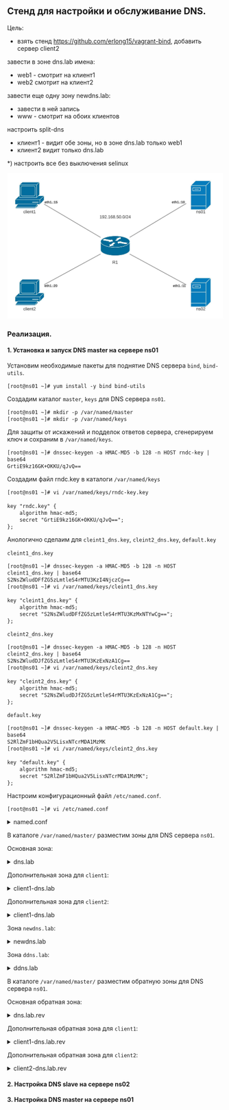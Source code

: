 ## Стенд для настройки и обслуживание DNS.

Цель:

- взять стенд https://github.com/erlong15/vagrant-bind, добавить сервер client2

завести в зоне dns.lab имена:
- web1 - смотрит на клиент1
- web2 смотрит на клиент2

завести еще одну зону newdns.lab:
- завести в ней запись
- www - смотрит на обоих клиентов

настроить split-dns
- клиент1 - видит обе зоны, но в зоне dns.lab только web1
- клиент2 видит только dns.lab

*) настроить все без выключения selinux

![](topology.jpeg)

### Реализация.

#### 1. Установка и запуск DNS master на сервере ns01
Установим необходимые пакеты для поднятие DNS сервера `bind`, `bind-utils`.
```
[root@ns01 ~]# yum install -y bind bind-utils
```

Создадим каталог `master`, `keys` для DNS сервера `ns01`.
```
[root@ns01 ~]# mkdir -p /var/named/master
[root@ns01 ~]# mkdir -p /var/named/keys
```

Для защиты от искажений и подделок ответов сервера, сгенерируем ключ и сохраним в `/var/named/keys`.
```
[root@ns01 ~]# dnssec-keygen -a HMAC-MD5 -b 128 -n HOST rndc-key | base64
GrtiE9kz16GK+OKKU/qJvQ==
```
Создадим файл rndc.key в каталоги `/var/named/keys`
```
[root@ns01 ~]# vi /var/named/keys/rndc-key.key

key "rndc.key" {
    algorithm hmac-md5;
    secret "GrtiE9kz16GK+OKKU/qJvQ==";
};
```

Анологично сделаим для `cleint1_dns.key`, `cleint2_dns.key`, `default.key`

`cleint1_dns.key`

```
[root@ns01 ~]# dnssec-keygen -a HMAC-MD5 -b 128 -n HOST cleint1_dns.key | base64
S2NsZWludDFfZG5zLmtleS4rMTU3KzI4NjczCg==
[root@ns01 ~]# vi /var/named/keys/cleint1_dns.key

key "cleint1_dns.key" {
    algorithm hmac-md5;
    secret "S2NsZWludDFfZG5zLmtleS4rMTU3KzMxNTYwCg==";
};
```

`cleint2_dns.key`

```
[root@ns01 ~]# dnssec-keygen -a HMAC-MD5 -b 128 -n HOST cleint2_dns.key | base64
S2NsZWludDJfZG5zLmtleS4rMTU3KzExNzA1Cg==
[root@ns01 ~]# vi /var/named/keys/cleint2_dns.key

key "cleint2_dns.key" {
    algorithm hmac-md5;
    secret "S2NsZWludDJfZG5zLmtleS4rMTU3KzExNzA1Cg==";
};
```

`default.key`

```
[root@ns01 ~]# dnssec-keygen -a HMAC-MD5 -b 128 -n HOST default.key | base64
S2RlZmF1bHQua2V5LisxNTcrMDA1MzMK
[root@ns01 ~]# vi /var/named/keys/cleint2_dns.key

key "default.key" {
    algorithm hmac-md5;
    secret "S2RlZmF1bHQua2V5LisxNTcrMDA1MzMK";
};
```

Настроим конфигурационный файл `/etc/named.conf`.
```
[root@ns01 ~]# vi /etc/named.conf
```

<details>
  <summary>named.conf</summary>

```
options {

    // network 
	listen-on port 53 { 192.168.50.10; };
	listen-on-v6 port 53 { ::1; };

    // data
	directory 	"/var/named";
	dump-file 	"/var/named/data/cache_dump.db";
	statistics-file "/var/named/data/named_stats.txt";
	memstatistics-file "/var/named/data/named_mem_stats.txt";

    // server
    recursion yes;
    allow-query     { 192.168.50.0/24; };
    allow-transfer { 192.168.50.11; };
    
    // dnssec
	dnssec-enable yes;
	dnssec-validation yes;

    // others
	bindkeys-file "/etc/named.iscdlv.key";
	managed-keys-directory "/var/named/dynamic";
	pid-file "/run/named/named.pid";
	session-keyfile "/run/named/session.key";
};

logging {
    channel default_debug {
        file "data/named.run";
        severity dynamic;
    };
};

// RNDC Control for client

controls {
        inet 192.168.50.10 allow { 192.168.50.15; } keys { "rndc-key"; }; 
};

acl "client1" { key "cleint1_dns.key"; 192.168.50.15/32; };

acl "client2" { key "cleint2_dns.key"; 192.168.50.20/32; };

// ZONE TRANSFER WITH TSIG
include "keys/rndc-key.key";
include "keys/cleint1_dns.key";
include "keys/cleint2_dns.key";
include "keys/default.key";

view "client1" {
    match-clients { "client1"; };

    allow-transfer { key "cleint1_dns.key"; };

    server 192.168.50.11 {
        keys { "cleint1_dns.key"; };
    };

    // root zone
    zone "." IN {
        type hint;
        file "named.ca";
    };

    // zones like localhost
    include "/etc/named.rfc1912.zones";

    // roots DNSKEY
    include "/etc/named.root.key";

    // dns.lab zone
    zone "dns.lab" {
        type master;
        file "master/named.client1-dns.lab";
        also-notify { 192.168.50.11; };
    };

    // newdns.lab zone
    zone "newdns.lab" {
        type master;
        file "master/named.newdns.lab";
        also-notify { 192.168.50.11; };
    };

    // dns.lab zone reverse
    zone "50.168.192.in-addr.arpa" {
        type master;
        file "master/named.client1-dns.lab.rev";
        also-notify { 192.168.50.11; };
    };

    // ddns.lab zone
    zone "ddns.lab" {
        type master;
        file "dynamic/named.ddns.lab";
        also-notify { 192.168.50.11; };
        allow-update { key "cleint1_dns.key"; };
    };
};

view "client2" {
    match-clients { "client2"; };

    allow-transfer { key "cleint2_dns.key"; };

    server 192.168.50.11 {
        keys { "cleint2_dns.key"; };
    };

    // root zone
    zone "." IN {
        type hint;
        file "named.ca";
    };

    // zones like localhost
    include "/etc/named.rfc1912.zones";

    // roots DNSKEY
    include "/etc/named.root.key";

    // dns.lab zone
    zone "dns.lab" {
        type master;
        file "master/named.client2-dns.lab";
        also-notify { 192.168.50.11; };
    };

    // dns.lab zone reverse
    zone "50.168.192.in-addr.arpa" {
        type master;
        file "master/named.client2-dns.lab.rev";
        also-notify { 192.168.50.11; };
    };
};

view "default" {
    match-clients { "any"; };

    allow-transfer { key "default.key"; };

    server 192.168.50.11 {
        keys { "default.key"; };
    };

    // root zone
    zone "." IN {
        type hint;
        file "named.ca";
    };

    // zones like localhost
    include "/etc/named.rfc1912.zones";

    // roots DNSKEY
    include "/etc/named.root.key";

    // dns.lab zone
    zone "dns.lab" {
        type master;
        file "master/named.dns.lab";
        also-notify { 192.168.50.11; };
    };

    // newdns.lab zone
    zone "newdns.lab" {
        type master;
        file "master/named.newdns.lab";
        also-notify { 192.168.50.11; };
    };

    // dns.lab zone reverse
    zone "50.168.192.in-addr.arpa" {
        type master;
        file "master/named.dns.lab.rev";
        also-notify { 192.168.50.11; };
    };
};
```
</details>

В каталоге `/var/named/master/` разместим зоны для DNS сервера `ns01`.

Основная зона:

<details>
  <summary>dns.lab</summary>

```
$TTL 3600
$ORIGIN dns.lab.
@		IN	SOA	ns01.dns.lab. root.dns.lab. (
                            2302211516 ; serial
                            3600       ; refresh (1 hour)
                            600        ; retry (10 minutes)
                            86400      ; expire (1 day)
                            600        ; minimum (10 minutes)
			)

		IN	NS	ns01.dns.lab.
		IN	NS	ns02.dns.lab.

; DNS Servers
ns01		IN	A	192.168.50.10
ns02		IN	A	192.168.50.11
; other
client1	IN	A	192.168.50.15
client2	IN	A	192.168.50.20
```
</details>

Дополнительная зона для `client1`:

<details>
  <summary>client1-dns.lab</summary>

```
$include "/var/named/master/named.dns.lab"

web1		IN	CNAME	client1.dns.lab.
```
</details>

Дополнительная зона для `client2`:

<details>
  <summary>client1-dns.lab</summary>

```
$include "/var/named/master/named.dns.lab"

web1		IN	CNAME	client1.dns.lab.
web2		IN	CNAME	client2.dns.lab.
```
</details>

Зона `newdns.lab`:

<details>
  <summary>newdns.lab</summary>

```
$TTL 3600
$ORIGIN newdns.lab.
@		IN	SOA	ns01.newdns.lab. root.newdns.lab. (
                            2302211517 ; serial
                            3600       ; refresh (1 hour)
                            600        ; retry (10 minutes)
                            86400      ; expire (1 day)
                            600        ; minimum (10 minutes)
			)

		IN	NS	ns01.newdns.lab.
		IN	NS	ns02.newdns.lab.

; DNS Servers
ns01		IN	A	192.168.50.10
ns02		IN	A	192.168.50.11
; other
www		IN	A	192.168.50.15
www		IN	A	192.168.50.20
```
</details>

Зона `ddns.lab`:

<details>
  <summary>ddns.lab</summary>

```
$TTL 3600
$ORIGIN ddns.lab.
@               IN      SOA     ns01.dns.lab. root.dns.lab. (
                            2302211516 ; serial
                            3600       ; refresh (1 hour)
                            600        ; retry (10 minutes)
                            86400      ; expire (1 day)
                            600        ; minimum (10 minutes)
                        )

                IN      NS      ns01.dns.lab.
                IN      NS      ns02.dns.lab.

; DNS Servers
ns01            IN      A       192.168.50.10
ns02            IN      A       192.168.50.11
```
</details>

В каталоге `/var/named/master/` разместим обратную зоны для DNS сервера `ns01`.

Основная обратная зона:

<details>
  <summary>dns.lab.rev</summary>

```
$TTL 3600
$ORIGIN 50.168.192.in-addr.arpa.
50.168.192.in-addr.arpa.	IN	SOA	ns01.dns.lab. root.dns.lab. (
                            2302211516 ; serial
                            3600       ; refresh (1 hour)
                            600        ; retry (10 minutes)
                            86400      ; expire (1 day)
                            600        ; minimum (10 minutes)
                        )

		IN	NS	ns01.dns.lab.
		IN	NS	ns02.dns.lab.

; DNS Servers
10		IN	PTR	ns01.dns.lab.
11		IN	PTR	ns02.dns.lab.
; other
15		IN	PTR	client1.dns.lab.
20		IN	PTR	client2.dns.lab.
```
</details>

Дополнительная обратная зона для `client1`:

<details>
  <summary>client1-dns.lab.rev</summary>

```
$include "/var/named/master/named.dns.lab.rev"

15		IN	PTR	client1.dns.lab.
```
</details>

Дополнительная обратная зона для `client2`:

<details>
  <summary>client2-dns.lab.rev</summary>

```
$include "/var/named/master/named.dns.lab.rev"

15		IN	PTR	web1.dns.lab.
20		IN	PTR	web2.dns.lab.
```
</details>

#### 2. Настройка DNS slave на сервере ns02



#### 3. Настройка DNS master на сервере ns01

